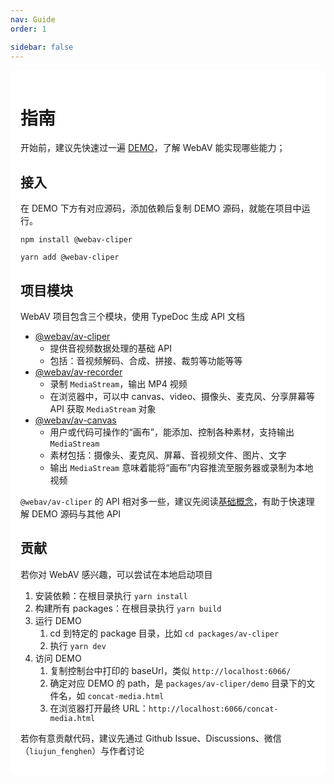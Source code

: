 ```yaml
---
nav: Guide
order: 1

sidebar: false
---
```


<div style="background: #fff; padding: 16px; border-radius: 10px;">

# 指南

开始前，建议先快速过一遍 [DEMO](../demo/1_1-decode-video.md)，了解 WebAV 能实现哪些能力；

## 接入

在 DEMO 下方有对应源码，添加依赖后复制 DEMO 源码，就能在项目中运行。

```shell
npm install @webav-cliper

yarn add @webav-cliper
```

## 项目模块

WebAV 项目包含三个模块，使用 TypeDoc 生成 API 文档

- [@webav/av-cliper](//hughfenghen.github.io/WebAV/_api/av-cliper/)
  - 提供音视频数据处理的基础 API
  - 包括：音视频解码、合成、拼接、裁剪等功能等等
- [@webav/av-recorder](//hughfenghen.github.io/WebAV/_api/av-recorder/)
  - 录制 `MediaStream`，输出 MP4 视频
  - 在浏览器中，可以中 canvas、video、摄像头、麦克风、分享屏幕等 API 获取 `MediaStream` 对象
- [@webav/av-canvas](//hughfenghen.github.io/WebAV/_api/av-canvas/)
  - 用户或代码可操作的“画布”，能添加、控制各种素材，支持输出 `MediaStream`
  - 素材包括：摄像头、麦克风、屏幕、音视频文件、图片、文字
  - 输出 `MediaStream` 意味着能将“画布”内容推流至服务器或录制为本地视频

`@webav/av-cliper` 的 API 相对多一些，建议先阅读[基础概念](https://hughfenghen.github.io/WebAV/_api/av-cliper/#md:basic-concepts-%E5%9F%BA%E7%A1%80%E6%A6%82%E5%BF%B5)，有助于快速理解 DEMO 源码与其他 API

## 贡献

若你对 WebAV 感兴趣，可以尝试在本地启动项目

1. 安装依赖：在根目录执行 `yarn install`
2. 构建所有 packages：在根目录执行 `yarn build`
3. 运行 DEMO
   1. cd 到特定的 package 目录，比如 `cd packages/av-cliper`
   2. 执行 `yarn dev`
4. 访问 DEMO
   1. 复制控制台中打印的 baseUrl，类似 `http://localhost:6066/`
   2. 确定对应 DEMO 的 path，是 `packages/av-cliper/demo` 目录下的文件名，如 `concat-media.html`
   3. 在浏览器打开最终 URL：`http://localhost:6066/concat-media.html`

若你有意贡献代码，建议先通过 Github Issue、Discussions、微信（`liujun_fenghen`）与作者讨论

</div>
